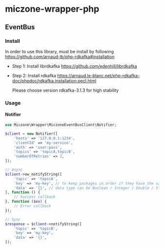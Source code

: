 # miczone-wrapper-php

## EventBus

### Install

In order to use this library, must be install by following https://github.com/arnaud-lb/php-rdkafka#installation

- Step 1: Install librdkafka
  https://github.com/edenhill/librdkafka
- Step 2: Install rdkafka
  https://arnaud.le-blanc.net/php-rdkafka-doc/phpdoc/rdkafka.installation.pecl.html

  Please choose version rdkafka-3.1.3 for high stability

### Usage

#### Notifier

```php
use Miczone\Wrapper\MiczoneEventBusClient\Notifier;

$client = new Notifier([
    'hosts' => '127.0.0.1:1234',
    'clientId' => 'my-service',
    'auth' => 'user:pass',
    'topics' => 'topicA,topicB',
    'numberOfRetries' => 3,
]);

// Async
$client->ow_notifyString([
    'topic' => 'topicA',
    'key' => 'my-key', // to keep packages in order if they have the same key
    'data' => '{}', // data type can be Boolean / Integer / Double / String
], function () {
    // Success callback
}, function ($ex) {
    // Error callback
});

// Sync
$response = $client->notifyString([
    'topic' => 'topicB',
    'key' => 'my-key',
    'data' => '{}',
]);
```
